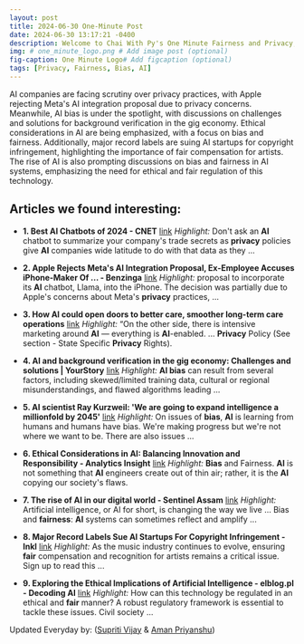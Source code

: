 ```yaml
---
layout: post
title: 2024-06-30 One-Minute Post
date: 2024-06-30 13:17:21 -0400
description: Welcome to Chai With Py's One Minute Fairness and Privacy, which aims to provide you the current happenings in the world of Fairness, Privacy, and AI.
img: # one_minute_logo.png # Add image post (optional)
fig-caption: One Minute Logo# Add figcaption (optional)
tags: [Privacy, Fairness, Bias, AI]
---
```


AI companies are facing scrutiny over privacy practices, with Apple rejecting Meta's AI integration proposal due to privacy concerns. Meanwhile, AI bias is under the spotlight, with discussions on challenges and solutions for background verification in the gig economy. Ethical considerations in AI are being emphasized, with a focus on bias and fairness. Additionally, major record labels are suing AI startups for copyright infringement, highlighting the importance of fair compensation for artists. The rise of AI is also prompting discussions on bias and fairness in AI systems, emphasizing the need for ethical and fair regulation of this technology.

## Articles we found interesting:

- **1. Best <b>AI</b> Chatbots of 2024 - CNET** [link](https://www.cnet.com/tech/services-and-software/best-ai-chatbots/)
_Highlight:_ Don&#39;t ask an <b>AI</b> chatbot to summarize your company&#39;s trade secrets as <b>privacy</b> policies give <b>AI</b> companies wide latitude to do with that data as they&nbsp;...

- **2. Apple Rejects Meta&#39;s <b>AI</b> Integration Proposal, Ex-Employee Accuses iPhone-Maker Of ... - Benzinga** [link](https://www.benzinga.com/news/24/06/39564817/apple-rejects-metas-ai-integration-proposal-ex-employee-accuses-iphone-maker-of-chemical-exposure-an)
_Highlight:_ proposal to incorporate its <b>AI</b> chatbot, Llama, into the iPhone. The decision was partially due to Apple&#39;s concerns about Meta&#39;s <b>privacy</b> practices,&nbsp;...

- **3. How <b>AI</b> could open doors to better care, smoother long-term care operations** [link](https://www.mcknights.com/news/how-ai-could-open-doors-to-better-care-smoother-long-term-care-operations/)
_Highlight:_ “On the other side, there is intensive marketing around <b>AI</b> — everything is <b>AI</b>-enabled. ... <b>Privacy</b> Policy (See section - State Specific <b>Privacy</b> Rights).

- **4. <b>AI</b> and background verification in the gig economy: Challenges and solutions | YourStory** [link](https://yourstory.com/2024/06/ai-and-background-verification-in-the-gig-economy-challenges-solution)
_Highlight:_ <b>AI bias</b> can result from several factors, including skewed/limited training data, cultural or regional misunderstandings, and flawed algorithms leading&nbsp;...

- **5. <b>AI</b> scientist Ray Kurzweil: &#39;We are going to expand intelligence a millionfold by 2045&#39;** [link](https://www.theguardian.com/technology/article/2024/jun/29/ray-kurzweil-google-ai-the-singularity-is-nearer)
_Highlight:_ On issues of <b>bias</b>, <b>AI</b> is learning from humans and humans have bias. We&#39;re making progress but we&#39;re not where we want to be. There are also issues&nbsp;...

- **6. Ethical Considerations in <b>AI</b>: Balancing Innovation and Responsibility - Analytics Insight** [link](https://www.analyticsinsight.net/artificial-intelligence/ethical-considerations-in-ai-balancing-innovation-and-responsibility)
_Highlight:_ <b>Bias</b> and Fairness. <b>AI</b> is not something that <b>AI</b> engineers create out of thin air; rather, it is the <b>AI</b> copying our society&#39;s flaws.

- **7. The rise of <b>AI</b> in our digital world - Sentinel Assam** [link](https://www.sentinelassam.com/more-news/life/the-rise-of-ai-in-our-digital-world)
_Highlight:_ Artificial intelligence, or AI for short, is changing the way we live ... Bias and <b>fairness</b>: <b>AI</b> systems can sometimes reflect and amplify&nbsp;...

- **8. Major Record Labels Sue <b>AI</b> Startups For Copyright Infringement - Inkl** [link](https://www.inkl.com/news/major-record-labels-sue-ai-startups-for-copyright-infringement)
_Highlight:_ As the music industry continues to evolve, ensuring <b>fair</b> compensation and recognition for artists remains a critical issue. Sign up to read this&nbsp;...

- **9. Exploring the Ethical Implications of <b>Artificial Intelligence</b> - elblog.pl - Decoding <b>AI</b>** [link](https://elblog.pl/2024/06/30/exploring-the-ethical-implications-of-artificial-intelligence-3/)
_Highlight:_ How can this technology be regulated in an ethical and <b>fair</b> manner? A robust regulatory framework is essential to tackle these issues. Civil society&nbsp;...


Updated Everyday by: (<a href="https://supritivijay.github.io/">Supriti Vijay</a> & <a href="https://amanpriyanshu.github.io/">Aman Priyanshu</a>)
